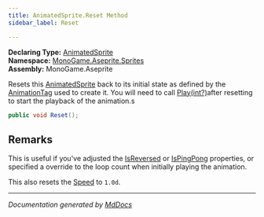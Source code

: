```yaml
---
title: AnimatedSprite.Reset Method
sidebar_label: Reset

---
```


**Declaring Type:** [AnimatedSprite](../)  
**Namespace:** [MonoGame.Aseprite.Sprites](../../)  
**Assembly:** MonoGame.Aseprite

Resets this [AnimatedSprite](../) back to its initial state as defined by the [AnimationTag](../../AnimationTag/) used to create it.  You will need to call [Play(int?)](Play.md)after resetting to start the playback of the animation.s

```csharp
public void Reset();
```

## Remarks

This is useful if you've adjusted the [IsReversed](../Properties/IsReversed.md) or [IsPingPong](../Properties/IsPingPong.md) properties, or specified a override to the loop count when initially playing the animation.

This also resets the [Speed](../Properties/Speed.md) to `1.0d`.

___

*Documentation generated by [MdDocs](https://github.com/ap0llo/mddocs)*

